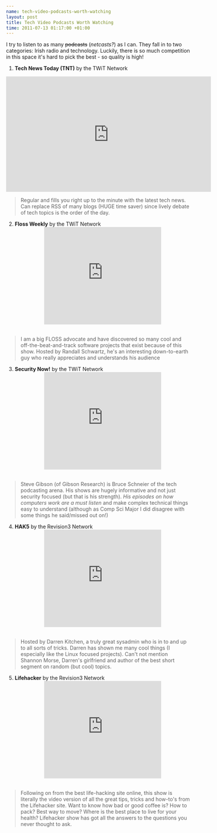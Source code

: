 ```yaml
--- 
name: tech-video-podcasts-worth-watching
layout: post
title: Tech Video Podcasts Worth Watching
time: 2011-07-13 01:17:00 +01:00
---
```

I try to listen to as many <strike>podcasts</strike> (*netcasts?*) as I can. 
They fall in to two categories: Irish radio and technology.  Luckily, there is 
so much competition in this space it's hard to pick the best - so quality is high!

1. **Tech News Today (TNT)** by the TWiT Network
<iframe width="560" height="315" src="http://www.youtube.com/embed/ZiOI7GbVhoY" frameborder="0" allowfullscreen="allowfullscreen"></iframe>

>Regular and fills you right up to the minute with the latest tech news. 
>Can replace RSS of many blogs (HUGE time saver) since lively debate of 
>tech topics is the order of the day.
			
2. **Floss Weekly** by the TWiT Network
		<div class="separator" style="clear: both; text-align: center;"><object class="BLOGGER-youtube-video" classid="clsid:D27CDB6E-AE6D-11cf-96B8-444553540000" codebase="http://download.macromedia.com/pub/shockwave/cabs/flash/swflash.cab#version=6,0,40,0" data-thumbnail-src="http://3.gvt0.com/vi/mGC_82RBH7c/0.jpg" height="266" width="320"><param name="movie" value="http://www.youtube.com/v/mGC_82RBH7c&fs=1&source=uds" /><param name="bgcolor" value="#FFFFFF" /><embed width="320" height="266" src="http://www.youtube.com/v/mGC_82RBH7c&fs=1&source=uds" type="application/x-shockwave-flash"></embed></object></div><br />	

>I am a big FLOSS advocate and have discovered so many cool and 
>off-the-beat-and-track software projects that exist because of 
>this show. Hosted by Randall Schwartz, he's an interesting 
>down-to-earth guy who really appreciates and understands his audience

3. **Security Now!** by the TWiT Network
		<div class="separator" style="clear: both; text-align: center;"><object class="BLOGGER-youtube-video" classid="clsid:D27CDB6E-AE6D-11cf-96B8-444553540000" codebase="http://download.macromedia.com/pub/shockwave/cabs/flash/swflash.cab#version=6,0,40,0" data-thumbnail-src="http://3.gvt0.com/vi/XhKqlBpH3Oc/0.jpg" height="266" width="320"><param name="movie" value="http://www.youtube.com/v/XhKqlBpH3Oc&fs=1&source=uds" /><param name="bgcolor" value="#FFFFFF" /><embed width="320" height="266" src="http://www.youtube.com/v/XhKqlBpH3Oc&fs=1&source=uds" type="application/x-shockwave-flash"></embed></object></div><br />		

>Steve Gibson (of Gibson Research) is Bruce Schneier of the tech 
>podcasting arena. His shows are hugely informative and not just 
>security focused (but that is his strength). 
> *His episodes on how computers work are a must listen* and make 
>complex technical things easy to understand (although as Comp Sci 
>Major I did disagree with some things he said/missed out on!)
			
4. **HAK5** by the Revision3 Network
		<div class="separator" style="clear: both; text-align: center;"><object class="BLOGGER-youtube-video" classid="clsid:D27CDB6E-AE6D-11cf-96B8-444553540000" codebase="http://download.macromedia.com/pub/shockwave/cabs/flash/swflash.cab#version=6,0,40,0" data-thumbnail-src="http://1.gvt0.com/vi/oIeKnB_5u2U/0.jpg" height="266" width="320"><param name="movie" value="http://www.youtube.com/v/oIeKnB_5u2U&fs=1&source=uds" /><param name="bgcolor" value="#FFFFFF" /><embed width="320" height="266" src="http://www.youtube.com/v/oIeKnB_5u2U&fs=1&source=uds" type="application/x-shockwave-flash"></embed></object></div><br />

>Hosted by Darren Kitchen, a truly great sysadmin who is in to 
>and up to all sorts of tricks. Darren has shown me many cool 
>things (I especially like the Linux focused projects). Can't 
>not mention Shannon Morse, Darren's girlfriend and author of 
>the best short segment on random (but cool) topics.

5. **Lifehacker** by the Revision3 Network
		<div class="separator" style="clear: both; text-align: center;"><object class="BLOGGER-youtube-video" classid="clsid:D27CDB6E-AE6D-11cf-96B8-444553540000" codebase="http://download.macromedia.com/pub/shockwave/cabs/flash/swflash.cab#version=6,0,40,0" data-thumbnail-src="http://1.gvt0.com/vi/6oSPmoqt5RE/0.jpg" height="266" width="320"><param name="movie" value="http://www.youtube.com/v/6oSPmoqt5RE&fs=1&source=uds" /><param name="bgcolor" value="#FFFFFF" /><embed width="320" height="266" src="http://www.youtube.com/v/6oSPmoqt5RE&fs=1&source=uds" type="application/x-shockwave-flash"></embed></object></div><br />

>Following on from the best life-hacking site online, this 
>show is literally the video version of all the great tips, 
>tricks and how-to's from the Lifehacker site. Want to know 
>how bad or good coffee is? How to pack? Best way to move? 
>Where is the best place to live for your health? Lifehacker 
>show has got all the answers to the questions you never thought 
>to ask.
